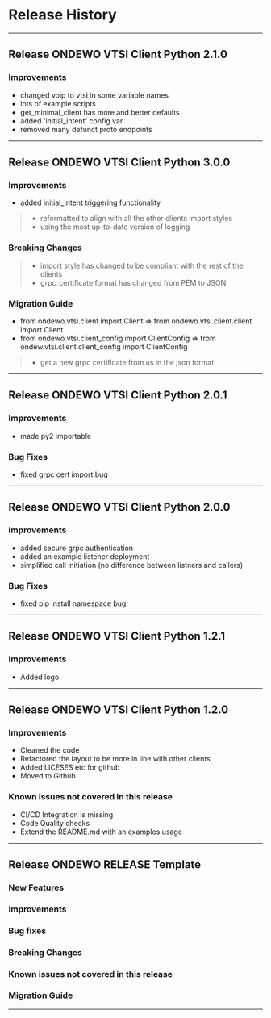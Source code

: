 # Release History
*****************
## Release ONDEWO VTSI Client Python 2.1.0

### Improvements

* changed voip to vtsi in some variable names
* lots of example scripts
* get_minimal_client has more and better defaults
* added 'initial_intent' config var
* removed many defunct proto endpoints

*****************
## Release ONDEWO VTSI Client Python 3.0.0

### Improvements
* added initial_intent triggering functionality
> * reformatted to align with all the other clients import styles
> * using the most up-to-date version of logging

### Breaking Changes
> * import style has changed to be compliant with the rest of the clients
> * grpc_certificate format has changed from PEM to JSON

### Migration Guide
* from ondewo.vtsi.client import Client => from ondewo.vtsi.client.client import Client
* from ondewo.vtsi.client_config import ClientConfig => from ondew.vtsi.client.client_config import ClientConfig
> * get a new grpc certificate from us in the json format

*****************
## Release ONDEWO VTSI Client Python 2.0.1

### Improvements

* made py2 importable

### Bug Fixes

* fixed grpc cert import bug

*****************
## Release ONDEWO VTSI Client Python 2.0.0

### Improvements

* added secure grpc authentication
* added an example listener deployment
* simplified call initiation (no difference between listners and callers)

### Bug Fixes

* fixed pip install namespace bug

*****************

## Release ONDEWO VTSI Client Python 1.2.1

### Improvements

* Added logo

*****************
## Release ONDEWO VTSI Client Python 1.2.0

### Improvements

* Cleaned the code
* Refactored the layout to be more in line with other clients
* Added LICESES etc for github
* Moved to Github

### Known issues not covered in this release
 * CI/CD Integration is missing
 * Code Quality checks
 * Extend the README.md with an examples usage 

*****************
## Release ONDEWO RELEASE Template
### New Features
### Improvements
### Bug fixes
### Breaking Changes
### Known issues not covered in this release
### Migration Guide

*****************
